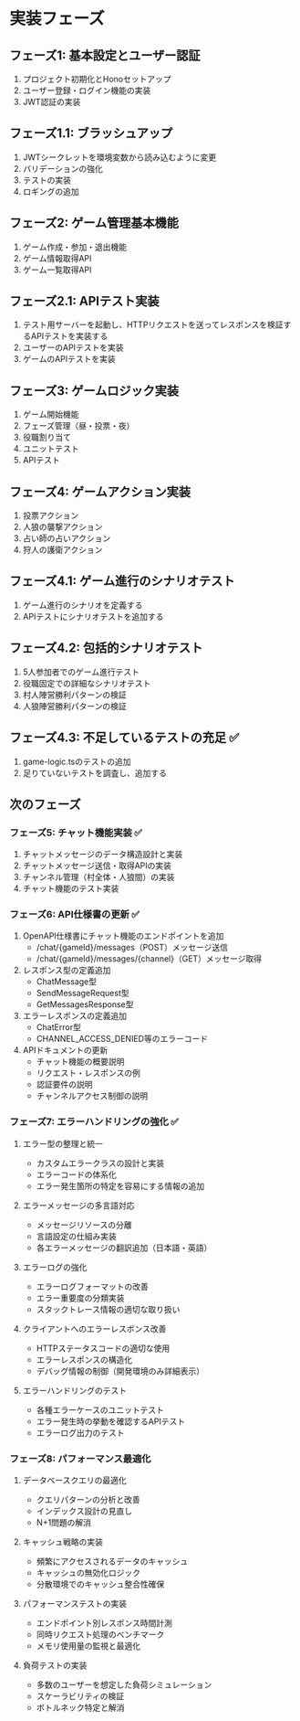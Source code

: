 # 実装フェーズ

## フェーズ1: 基本設定とユーザー認証

1. プロジェクト初期化とHonoセットアップ
2. ユーザー登録・ログイン機能の実装
3. JWT認証の実装

## フェーズ1.1: ブラッシュアップ

1. JWTシークレットを環境変数から読み込むように変更
2. バリデーションの強化
3. テストの実装
4. ロギングの追加

## フェーズ2: ゲーム管理基本機能

1. ゲーム作成・参加・退出機能
2. ゲーム情報取得API
3. ゲーム一覧取得API

## フェーズ2.1: APIテスト実装

1. テスト用サーバーを起動し、HTTPリクエストを送ってレスポンスを検証するAPIテストを実装する
2. ユーザーのAPIテストを実装
3. ゲームのAPIテストを実装

## フェーズ3: ゲームロジック実装

1. ゲーム開始機能
2. フェーズ管理（昼・投票・夜）
3. 役職割り当て
4. ユニットテスト
5. APIテスト

## フェーズ4: ゲームアクション実装

1. 投票アクション
2. 人狼の襲撃アクション
3. 占い師の占いアクション
4. 狩人の護衛アクション

## フェーズ4.1: ゲーム進行のシナリオテスト

1. ゲーム進行のシナリオを定義する
2. APIテストにシナリオテストを追加する

## フェーズ4.2: 包括的シナリオテスト

1. 5人参加者でのゲーム進行テスト
2. 役職固定での詳細なシナリオテスト
3. 村人陣営勝利パターンの検証
4. 人狼陣営勝利パターンの検証

## フェーズ4.3: 不足しているテストの充足 ✅

1. game-logic.tsのテストの追加
2. 足りていないテストを調査し、追加する

## 次のフェーズ

### フェーズ5: チャット機能実装 ✅

1. チャットメッセージのデータ構造設計と実装
2. チャットメッセージ送信・取得APIの実装
3. チャンネル管理（村全体・人狼間）の実装
4. チャット機能のテスト実装

### フェーズ6: API仕様書の更新 ✅

1. OpenAPI仕様書にチャット機能のエンドポイントを追加
   - /chat/{gameId}/messages（POST）メッセージ送信
   - /chat/{gameId}/messages/{channel}（GET）メッセージ取得
2. レスポンス型の定義追加
   - ChatMessage型
   - SendMessageRequest型
   - GetMessagesResponse型
3. エラーレスポンスの定義追加
   - ChatError型
   - CHANNEL_ACCESS_DENIED等のエラーコード
4. APIドキュメントの更新
   - チャット機能の概要説明
   - リクエスト・レスポンスの例
   - 認証要件の説明
   - チャンネルアクセス制御の説明

### フェーズ7: エラーハンドリングの強化 ✅

1. エラー型の整理と統一
   - カスタムエラークラスの設計と実装
   - エラーコードの体系化
   - エラー発生箇所の特定を容易にする情報の追加

2. エラーメッセージの多言語対応
   - メッセージリソースの分離
   - 言語設定の仕組み実装
   - 各エラーメッセージの翻訳追加（日本語・英語）

3. エラーログの強化
   - エラーログフォーマットの改善
   - エラー重要度の分類実装
   - スタックトレース情報の適切な取り扱い

4. クライアントへのエラーレスポンス改善
   - HTTPステータスコードの適切な使用
   - エラーレスポンスの構造化
   - デバッグ情報の制御（開発環境のみ詳細表示）

5. エラーハンドリングのテスト
   - 各種エラーケースのユニットテスト
   - エラー発生時の挙動を確認するAPIテスト
   - エラーログ出力のテスト

### フェーズ8: パフォーマンス最適化

1. データベースクエリの最適化
   - クエリパターンの分析と改善
   - インデックス設計の見直し
   - N+1問題の解消

2. キャッシュ戦略の実装
   - 頻繁にアクセスされるデータのキャッシュ
   - キャッシュの無効化ロジック
   - 分散環境でのキャッシュ整合性確保

3. パフォーマンステストの実装
   - エンドポイント別レスポンス時間計測
   - 同時リクエスト処理のベンチマーク
   - メモリ使用量の監視と最適化

4. 負荷テストの実装
   - 多数のユーザーを想定した負荷シミュレーション
   - スケーラビリティの検証
   - ボトルネック特定と解消
